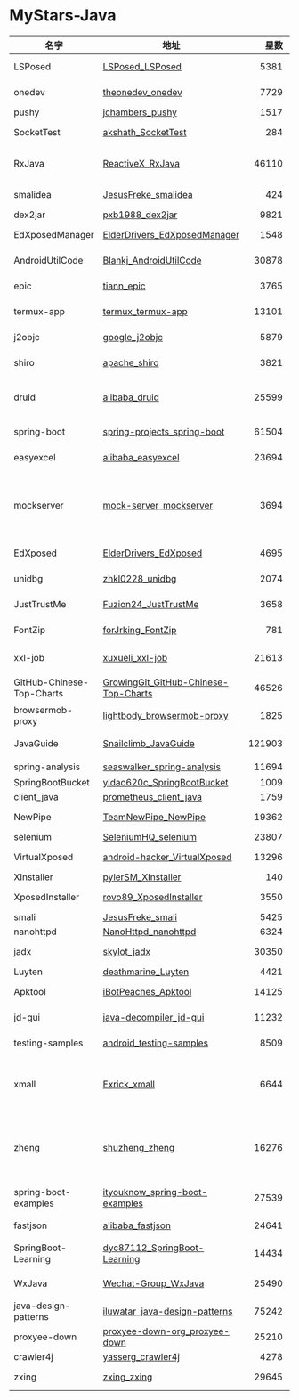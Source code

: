 # MyStars-Java
|          名字           |                                               地址                                                | 星数 |语言| 大小 |                                                                                                                                                                                                   描述                                                                                                                                                                                                    |
|-------------------------|---------------------------------------------------------------------------------------------------|-----:|----|------|-----------------------------------------------------------------------------------------------------------------------------------------------------------------------------------------------------------------------------------------------------------------------------------------------------------------------------------------------------------------------------------------------------------|
|LSPosed                  |[LSPosed_LSPosed](https://github.com/LSPosed/LSPosed.git)                                          |  5381|Java|18 KB |LSPosed Framework                                                                                                                                                                                                                                                                                                                                                                                          |
|onedev                   |[theonedev_onedev](https://github.com/theonedev/onedev.git)                                        |  7729|Java|180 KB|Self-hosted Git Server with CI/CD and Kanban                                                                                                                                                                                                                                                                                                                                                               |
|pushy                    |[jchambers_pushy](https://github.com/jchambers/pushy.git)                                          |  1517|Java|8 KB  |A Java library for sending APNs (iOS/macOS/Safari) push notifications                                                                                                                                                                                                                                                                                                                                      |
|SocketTest               |[akshath_SocketTest](https://github.com/akshath/SocketTest.git)                                    |   284|Java|1 KB  |A GUI tool for socket testing. It can create both TCP and UDP client or server.                                                                                                                                                                                                                                                                                                                            |
|RxJava                   |[ReactiveX_RxJava](https://github.com/ReactiveX/RxJava.git)                                        | 46110|Java|131 KB|RxJava – Reactive Extensions for the JVM – a library for composing asynchronous and event-based programs using observable sequences for the Java VM.                                                                                                                                                                                                                                                       |
|smalidea                 |[JesusFreke_smalidea](https://github.com/JesusFreke/smalidea.git)                                  |   424|Java|494 B |smalidea is a smali language plugin for IntelliJ IDEA                                                                                                                                                                                                                                                                                                                                                      |
|dex2jar                  |[pxb1988_dex2jar](https://github.com/pxb1988/dex2jar.git)                                          |  9821|Java|8 KB  |Tools to work with android .dex and java .class files                                                                                                                                                                                                                                                                                                                                                      |
|EdXposedManager          |[ElderDrivers_EdXposedManager](https://github.com/ElderDrivers/EdXposedManager.git)                |  1548|Java|20 KB |Companion Android application for EdXposed                                                                                                                                                                                                                                                                                                                                                                 |
|AndroidUtilCode          |[Blankj_AndroidUtilCode](https://github.com/Blankj/AndroidUtilCode.git)                            | 30878|Java|46 KB |:fire: Android developers should collect the following utils(updating).                                                                                                                                                                                                                                                                                                                                    |
|epic                     |[tiann_epic](https://github.com/tiann/epic.git)                                                    |  3765|Java|627 B |Dynamic java method AOP hook for Android(continution of Dexposed on ART), Supporting 5.0~11                                                                                                                                                                                                                                                                                                                |
|termux-app               |[termux_termux-app](https://github.com/termux/termux-app.git)                                      | 13101|Java|4 KB  |Termux - a terminal emulator application for Android OS extendible by variety of packages.                                                                                                                                                                                                                                                                                                                 |
|j2objc                   |[google_j2objc](https://github.com/google/j2objc.git)                                              |  5879|Java|97 KB |A Java to iOS Objective-C translation tool and runtime.                                                                                                                                                                                                                                                                                                                                                    |
|shiro                    |[apache_shiro](https://github.com/apache/shiro.git)                                                |  3821|Java|25 KB |Apache Shiro                                                                                                                                                                                                                                                                                                                                                                                               |
|druid                    |[alibaba_druid](https://github.com/alibaba/druid.git)                                              | 25599|Java|64 KB |阿里云计算平台DataWorks(https://help.aliyun.com/document_detail/137663.html) 团队出品，为监控而生的数据库连接池                                                                                                                                                                                                                                                                                            |
|spring-boot              |[spring-projects_spring-boot](https://github.com/spring-projects/spring-boot.git)                  | 61504|Java|147 KB|Spring Boot                                                                                                                                                                                                                                                                                                                                                                                                |
|easyexcel                |[alibaba_easyexcel](https://github.com/alibaba/easyexcel.git)                                      | 23694|Java|25 KB |快速、简洁、解决大文件内存溢出的java处理Excel工具                                                                                                                                                                                                                                                                                                                                                          |
|mockserver               |[mock-server_mockserver](https://github.com/mock-server/mockserver.git)                            |  3694|Java|49 KB |MockServer enables easy mocking of any system you integrate with via HTTP or HTTPS with clients written in Java, JavaScript and Ruby.  MockServer also includes a proxy that introspects all proxied traffic including encrypted SSL traffic and supports Port Forwarding, Web Proxying (i.e. HTTP proxy), HTTPS Tunneling Proxying (using HTTP CONNECT) and SOCKS Proxying (i.e. dynamic port forwarding).|
|EdXposed                 |[ElderDrivers_EdXposed](https://github.com/ElderDrivers/EdXposed.git)                              |  4695|Java|11 KB |Elder driver Xposed Framework.                                                                                                                                                                                                                                                                                                                                                                             |
|unidbg                   |[zhkl0228_unidbg](https://github.com/zhkl0228/unidbg.git)                                          |  2074|Java|553 KB|Allows you to emulate an Android ARM32 and/or ARM64 native library, and an experimental  iOS emulation                                                                                                                                                                                                                                                                                                     |
|JustTrustMe              |[Fuzion24_JustTrustMe](https://github.com/Fuzion24/JustTrustMe.git)                                |  3658|Java|432 B |An xposed module that disables SSL certificate checking for the purposes of auditing an app with cert pinning                                                                                                                                                                                                                                                                                              |
|FontZip                  |[forJrking_FontZip](https://github.com/forJrking/FontZip.git)                                      |   781|Java|75 KB |字体提取工具（APP瘦身神器、APK压缩工具）                                                                                                                                                                                                                                                                                                                                                                   |
|xxl-job                  |[xuxueli_xxl-job](https://github.com/xuxueli/xxl-job.git)                                          | 21613|Java|31 KB |A distributed task scheduling framework.（分布式任务调度平台XXL-JOB）                                                                                                                                                                                                                                                                                                                                      |
|GitHub-Chinese-Top-Charts|[GrowingGit_GitHub-Chinese-Top-Charts](https://github.com/GrowingGit/GitHub-Chinese-Top-Charts.git)| 46526|Java|40 KB |:cn: GitHub中文排行榜，各语言分设「软件 \| 资料」榜单，精准定位中文好项目。各取所需，高效学习。                                                                                                                                                                                                                                                                                                             |
|browsermob-proxy         |[lightbody_browsermob-proxy](https://github.com/lightbody/browsermob-proxy.git)                    |  1825|Java|25 KB |A free utility to help web developers watch and manipulate network traffic from their AJAX applications.                                                                                                                                                                                                                                                                                                   |
|JavaGuide                |[Snailclimb_JavaGuide](https://github.com/Snailclimb/JavaGuide.git)                                |121903|Java|149 KB|「Java学习+面试指南」一份涵盖大部分 Java 程序员所需要掌握的核心知识。准备 Java 面试，首选 JavaGuide！                                                                                                                                                                                                                                                                                                      |
|spring-analysis          |[seaswalker_spring-analysis](https://github.com/seaswalker/spring-analysis.git)                    | 11694|Java|4 KB  |Spring源码阅读                                                                                                                                                                                                                                                                                                                                                                                             |
|SpringBootBucket         |[yidao620c_SpringBootBucket](https://github.com/yidao620c/SpringBootBucket.git)                    |  1009|Java|2 KB  |Springboot bucket                                                                                                                                                                                                                                                                                                                                                                                          |
|client_java              |[prometheus_client_java](https://github.com/prometheus/client_java.git)                            |  1759|Java|5 KB  |Prometheus instrumentation library for JVM applications                                                                                                                                                                                                                                                                                                                                                    |
|NewPipe                  |[TeamNewPipe_NewPipe](https://github.com/TeamNewPipe/NewPipe.git)                                  | 19362|Java|59 KB |A libre lightweight streaming front-end for Android.                                                                                                                                                                                                                                                                                                                                                       |
|selenium                 |[SeleniumHQ_selenium](https://github.com/SeleniumHQ/selenium.git)                                  | 23807|Java|1 MB  |A browser automation framework and ecosystem.                                                                                                                                                                                                                                                                                                                                                              |
|VirtualXposed            |[android-hacker_VirtualXposed](https://github.com/android-hacker/VirtualXposed.git)                | 13296|Java|48 KB |A simple app to use Xposed without root, unlock the bootloader or modify system image, etc.                                                                                                                                                                                                                                                                                                                |
|XInstaller               |[pylerSM_XInstaller](https://github.com/pylerSM/XInstaller.git)                                    |   140|Java|4 KB  |[Xposed module] Various tweaks for Package Installer                                                                                                                                                                                                                                                                                                                                                       |
|XposedInstaller          |[rovo89_XposedInstaller](https://github.com/rovo89/XposedInstaller.git)                            |  3550|Java|18 KB |                                                                                                                                                                                                                                                                                                                                                                                                           |
|smali                    |[JesusFreke_smali](https://github.com/JesusFreke/smali.git)                                        |  5425|Java|9 KB  |smali/baksmali                                                                                                                                                                                                                                                                                                                                                                                             |
|nanohttpd                |[NanoHttpd_nanohttpd](https://github.com/NanoHttpd/nanohttpd.git)                                  |  6324|Java|1 KB  |Tiny, easily embeddable HTTP server in Java.                                                                                                                                                                                                                                                                                                                                                               |
|jadx                     |[skylot_jadx](https://github.com/skylot/jadx.git)                                                  | 30350|Java|18 KB |Dex to Java decompiler                                                                                                                                                                                                                                                                                                                                                                                     |
|Luyten                   |[deathmarine_Luyten](https://github.com/deathmarine/Luyten.git)                                    |  4421|Java|5 KB  |An Open Source Java Decompiler Gui for Procyon                                                                                                                                                                                                                                                                                                                                                             |
|Apktool                  |[iBotPeaches_Apktool](https://github.com/iBotPeaches/Apktool.git)                                  | 14125|Java|217 KB|A tool for reverse engineering Android apk files                                                                                                                                                                                                                                                                                                                                                           |
|jd-gui                   |[java-decompiler_jd-gui](https://github.com/java-decompiler/jd-gui.git)                            | 11232|Java|55 KB |A standalone Java Decompiler GUI                                                                                                                                                                                                                                                                                                                                                                           |
|testing-samples          |[android_testing-samples](https://github.com/android/testing-samples.git)                          |  8509|Java|11 KB |A collection of samples demonstrating different frameworks and techniques for automated testing                                                                                                                                                                                                                                                                                                            |
|xmall                    |[Exrick_xmall](https://github.com/Exrick/xmall.git)                                                |  6644|Java|108 KB|基于SOA架构的分布式电商购物商城 前后端分离 前台商城:Vue全家桶 后台管理系统:Dubbo/SSM/Elasticsearch/Redis/MySQL/ActiveMQ/Shiro/Zookeeper等                                                                                                                                                                                                                                                                  |
|zheng                    |[shuzheng_zheng](https://github.com/shuzheng/zheng.git)                                            | 16276|Java|40 KB |基于Spring+SpringMVC+Mybatis分布式敏捷开发系统架构，提供整套公共微服务服务模块：集中权限管理（单点登录）、内容管理、支付中心、用户管理（支持第三方登录）、微信平台、存储系统、配置中心、日志分析、任务和通知等，支持服务治理、监控和追踪，努力为中小型企业打造全方位J2EE企业级开发解决方案。                                                                                                               |
|spring-boot-examples     |[ityouknow_spring-boot-examples](https://github.com/ityouknow/spring-boot-examples.git)            | 27539|Java|1012 B|about learning Spring Boot via examples. Spring Boot 教程、技术栈示例代码，快速简单上手教程。                                                                                                                                                                                                                                                                                                              |
|fastjson                 |[alibaba_fastjson](https://github.com/alibaba/fastjson.git)                                        | 24641|Java|15 KB |A fast JSON parser/generator for Java.                                                                                                                                                                                                                                                                                                                                                                     |
|SpringBoot-Learning      |[dyc87112_SpringBoot-Learning](https://github.com/dyc87112/SpringBoot-Learning.git)                | 14434|Java|33 KB |《Spring Boot基础教程》，2.x版本持续连载中！点击下方链接直达教程目录！                                                                                                                                                                                                                                                                                                                                     |
|WxJava                   |[Wechat-Group_WxJava](https://github.com/Wechat-Group/WxJava.git)                                  | 25490|Java|13 KB |微信开发 Java SDK ，支持包括微信支付，开放平台，小程序，企业微信，公众号等的后端开发                                                                                                                                                                                                                                                                                                                       |
|java-design-patterns     |[iluwatar_java-design-patterns](https://github.com/iluwatar/java-design-patterns.git)              | 75242|Java|27 KB |Design patterns implemented in Java                                                                                                                                                                                                                                                                                                                                                                        |
|proxyee-down             |[proxyee-down-org_proxyee-down](https://github.com/proxyee-down-org/proxyee-down.git)              | 25210|Java|26 KB |http下载工具，基于http代理，支持多连接分块下载                                                                                                                                                                                                                                                                                                                                                             |
|crawler4j                |[yasserg_crawler4j](https://github.com/yasserg/crawler4j.git)                                      |  4278|Java|1 KB  |Open Source Web Crawler for Java                                                                                                                                                                                                                                                                                                                                                                           |
|zxing                    |[zxing_zxing](https://github.com/zxing/zxing.git)                                                  | 29645|Java|235 KB|ZXing ("Zebra Crossing") barcode scanning library for Java, Android                                                                                                                                                                                                                                                                                                                                        |
